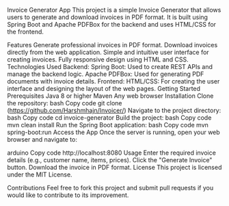 Invoice Generator App
This project is a simple Invoice Generator that allows users to generate and download invoices in PDF format. It is built using Spring Boot and Apache PDFBox for the backend and uses HTML/CSS for the frontend.

Features
Generate professional invoices in PDF format.
Download invoices directly from the web application.
Simple and intuitive user interface for creating invoices.
Fully responsive design using HTML and CSS.
Technologies Used
Backend:
Spring Boot: Used to create REST APIs and manage the backend logic.
Apache PDFBox: Used for generating PDF documents with invoice details.
Frontend:
HTML/CSS: For creating the user interface and designing the layout of the web pages.
Getting Started
Prerequisites
Java 8 or higher
Maven
Any web browser
Installation
Clone the repository:
bash
Copy code
git clone (https://github.com/Harshmhajn/Invoicer/)
Navigate to the project directory:
bash
Copy code
cd invoice-generator
Build the project:
bash
Copy code
mvn clean install
Run the Spring Boot application:
bash
Copy code
mvn spring-boot:run
Access the App
Once the server is running, open your web browser and navigate to:

arduino
Copy code
http://localhost:8080
Usage
Enter the required invoice details (e.g., customer name, items, prices).
Click the "Generate Invoice" button.
Download the invoice in PDF format.
License
This project is licensed under the MIT License.

Contributions
Feel free to fork this project and submit pull requests if you would like to contribute to its improvement.
